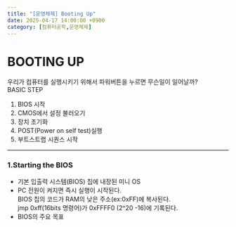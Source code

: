 ```yaml
---
title: "[운영체제] Booting Up"
date: 2025-04-17 14:00:00 +0900
category: [컴퓨터공학,운영체제]
---
```

# BOOTING UP
우리가 컴퓨터를 실행시키기 위해서 파워버튼을 누르면 무슨일이 일어날까?  
BASIC STEP
1. BIOS 시작
2. CMOS에서 설정 불러오기
3. 장치 초기화
4. POST(Power on self test)실행
5. 부트스트랩 시퀀스 시작

<hr style="border: none; border-top: 1px solid #ccc; height: 1px; width: 100%">

### 1.Starting the BIOS
+ 기본 입출력 시스템(BIOS)
    칩에 내장된 미니 OS  
+ PC 전원이 켜지면 즉시 실행이 시작된다.  
    BIOS 칩의 코드가 RAM의 낮은 주소(ex:0xFF)에 복사된다.  
    jmp 0xff(16bits 명령어)가 0xFFFF0 (2^20 -16)에 기록된다.  
+ BIOS의 주요 목표  